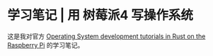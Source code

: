 # 学习笔记 | 用 树莓派4 写操作系统

这是我对官方 [Operating System development tutorials in Rust on the Raspberry Pi](https://github.com/rust-embedded/rust-raspberrypi-OS-tutorials) 的学习笔记。


